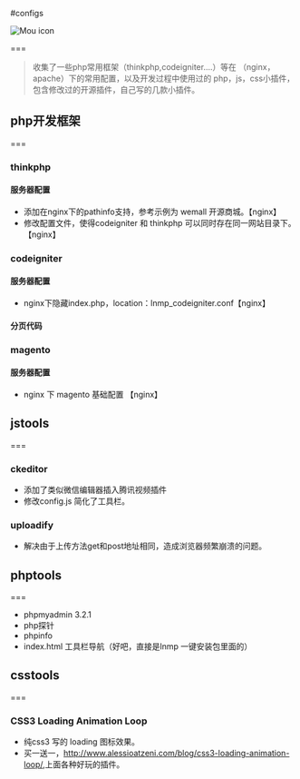 #configs

![Mou icon](http://pd-hz-1.oss-cn-hangzhou.aliyuncs.com/cat.gif)

===
>  收集了一些php常用框架（thinkphp,codeigniter....）等在 （nginx，apache）下的常用配置，以及开发过程中使用过的 php，js，css小插件，包含修改过的开源插件，自己写的几款小插件。

## php开发框架
===
### thinkphp

#### 服务器配置
* 添加在nginx下的pathinfo支持，参考示例为 wemall 开源商城。【nginx】
* 修改配置文件，使得codeigniter 和 thinkphp 可以同时存在同一网站目录下。【nginx】


### codeigniter

#### 服务器配置
* nginx下隐藏index.php，location：lnmp_codeigniter.conf【nginx】

#### 分页代码



### magento 

#### 服务器配置
* nginx 下 magento 基础配置 【nginx】


## jstools
===
### ckeditor
* 添加了类似微信编辑器插入腾讯视频插件
* 修改config.js 简化了工具栏。
### uploadify
* 解决由于上传方法get和post地址相同，造成浏览器频繁崩溃的问题。


## phptools
===
* phpmyadmin 3.2.1
* php探针
* phpinfo
* index.html 工具栏导航（好吧，直接是lnmp 一键安装包里面的）

## csstools
===
### CSS3 Loading Animation Loop
* 纯css3 写的 loading 图标效果。
* 买一送一，<http://www.alessioatzeni.com/blog/css3-loading-animation-loop/>,上面各种好玩的插件。